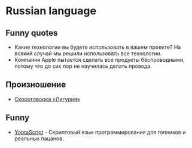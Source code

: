 # Russian language

## Funny quotes

- Какие технологии вы будете использовать в вашем проекте? На всякий случай мы решили использовать все технологии.
- Компания Apple пытается сделать все продукты беспроводными, потому что до сих пор не научилась делать провода.

## Произношение

- [Скороговорка «Лигурия»](http://mnemo.ua/blog/skorogovorka-liguriya-slozhno-zapomnit.html)

## Funny

- [YoptaScript](https://github.com/samgozman/YoptaScript) - Скриптовый язык программирования для гопников и реальных пацанов.
